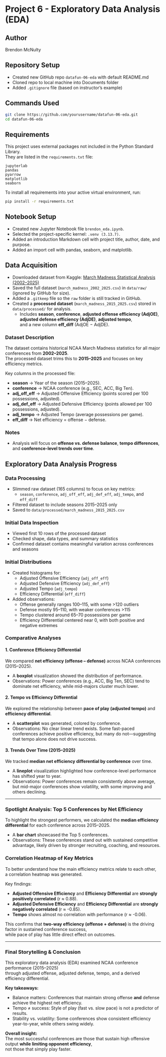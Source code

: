 # Project 6 - Exploratory Data Analysis (EDA)

## Author
Brendon McNulty

## Repository Setup
- Created new GitHub repo `datafun-06-eda` with default README.md
- Cloned repo to local machine into Documents folder
- Added `.gitignore` file (based on instructor’s example)

## Commands Used
```bash
git clone https://github.com/yourusername/datafun-06-eda.git
cd datafun-06-eda
```

## Requirements

This project uses external packages not included in the Python Standard Library.  
They are listed in the `requirements.txt` file:

```
jupyterlab
pandas
pyarrow
matplotlib
seaborn
```

To install all requirements into your active virtual environment, run:

```bash
pip install -r requirements.txt
```

## Notebook Setup

- Created new Jupyter Notebook file `brendon_eda.ipynb`.
- Selected the project-specific kernel: `.venv (3.13.7)`.
- Added an introduction Markdown cell with project title, author, date, and purpose.
- Added an import cell with pandas, seaborn, and matplotlib.

## Data Acquisition

- Downloaded dataset from Kaggle: [March Madness Statistical Analysis (2002–2025)](https://www.kaggle.com/datasets/jonathanpilafas/2024-march-madness-statistical-analysis)  
- Saved the full dataset (`march_madness_2002_2025.csv`) in `data/raw/` (ignored by GitHub for size).  
- Added a `.gitkeep` file so the `raw` folder is still tracked in GitHub.  
- Created a **processed dataset** (`march_madness_2015_2025.csv`) stored in `data/processed/` for analysis.  
  - Includes **season**, **conference**, **adjusted offense efficiency (AdjOE)**,  
    **adjusted defense efficiency (AdjDE)**, **adjusted tempo**,  
    and a new column **eff_diff** (AdjOE − AdjDE).  

### Dataset Description
The dataset contains historical NCAA March Madness statistics for all major conferences from **2002–2025**.  
The processed dataset trims this to **2015–2025** and focuses on key efficiency metrics.  

Key columns in the processed file:  
- **season** → Year of the season (2015–2025).  
- **conference** → NCAA conference (e.g., SEC, ACC, Big Ten).  
- **adj_off_eff** → Adjusted Offensive Efficiency (points scored per 100 possessions, adjusted).  
- **adj_def_eff** → Adjusted Defensive Efficiency (points allowed per 100 possessions, adjusted).  
- **adj_tempo** → Adjusted Tempo (average possessions per game).  
- **eff_diff** → Net efficiency = offense − defense.  

### Notes  
- Analysis will focus on **offense vs. defense balance**, **tempo differences**, and **conference-level trends over time**.  

## Exploratory Data Analysis Progress

### Data Processing
- Slimmed raw dataset (165 columns) to focus on key metrics:
  - `season`, `conference`, `adj_off_eff`, `adj_def_eff`, `adj_tempo`, and `eff_diff`
- Filtered dataset to include seasons 2015–2025 only
- Saved to `data/processed/march_madness_2015_2025.csv`

### Initial Data Inspection
- Viewed first 10 rows of the processed dataset
- Checked shape, data types, and summary statistics
- Confirmed dataset contains meaningful variation across conferences and seasons

### Initial Distributions
- Created histograms for:
  - Adjusted Offensive Efficiency (`adj_off_eff`)
  - Adjusted Defensive Efficiency (`adj_def_eff`)
  - Adjusted Tempo (`adj_tempo`)
  - Efficiency Differential (`eff_diff`)
- Added observations:
  - Offense generally ranges 100–115, with some >120 outliers
  - Defense mostly 95–110, with weaker conferences >115
  - Tempo clustered around 65–70 possessions per game
  - Efficiency Differential centered near 0, with both positive and negative extremes

### Comparative Analyses

#### 1. Conference Efficiency Differential
We compared **net efficiency (offense – defense)** across NCAA conferences (2015–2025).  
- A **boxplot** visualization showed the distribution of performance.  
- Observations: Power conferences (e.g., ACC, Big Ten, SEC) tend to dominate net efficiency, while mid-majors cluster much lower.  

#### 2. Tempo vs Efficiency Differential
We explored the relationship between **pace of play (adjusted tempo)** and **efficiency differential**.  
- A **scatterplot** was generated, colored by conference.  
- Observations: No clear linear trend exists. Some fast-paced conferences achieve positive efficiency, but many do not—suggesting that tempo alone does not drive success.  

#### 3. Trends Over Time (2015–2025)
We tracked **median net efficiency differential by conference** over time.  
- A **lineplot** visualization highlighted how conference-level performance has shifted year to year.  
- Observations: Power conferences remain consistently above average, but mid-major conferences show volatility, with some improving and others declining.  

---

### Spotlight Analysis: Top 5 Conferences by Net Efficiency
To highlight the strongest performers, we calculated the **median efficiency differential** for each conference across 2015–2025.  
- A **bar chart** showcased the Top 5 conferences.  
- Observations: These conferences stand out with sustained competitive advantage, likely driven by stronger recruiting, coaching, and resources.  

### Correlation Heatmap of Key Metrics
To better understand how the main efficiency metrics relate to each other,  
a correlation heatmap was generated.

Key findings:
- **Adjusted Offensive Efficiency** and **Efficiency Differential** are **strongly positively correlated** (r ≈ 0.88).  
- **Adjusted Defensive Efficiency** and **Efficiency Differential** are **strongly negatively correlated** (r ≈ -0.85).  
- **Tempo** shows almost no correlation with performance (r ≈ -0.06).  

This confirms that **two-way efficiency (offense + defense)** is the driving factor in sustained conference success,  
while pace of play has little direct effect on outcomes.

---

### Final Storytelling & Conclusion
This exploratory data analysis (EDA) examined NCAA conference performance (2015–2025)  
through adjusted offense, adjusted defense, tempo, and a derived efficiency differential.  

**Key takeaways:**
- Balance matters: Conferences that maintain strong offense **and** defense achieve the highest net efficiency.  
- Tempo ≠ success: Style of play (fast vs. slow pace) is not a predictor of results.  
- Stability vs. volatility: Some conferences show consistent efficiency year-to-year, while others swing widely.  

**Overall insight:**  
The most successful conferences are those that sustain high offensive output **while limiting opponent efficiency**,  
not those that simply play faster.
